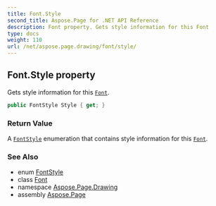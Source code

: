 ```yaml
---
title: Font.Style
second_title: Aspose.Page for .NET API Reference
description: Font property. Gets style information for this Font
type: docs
weight: 110
url: /net/aspose.page.drawing/font/style/
---
```

## Font.Style property

Gets style information for this [`Font`](../).

```csharp
public FontStyle Style { get; }
```

### Return Value

A [`FontStyle`](../../fontstyle/) enumeration that contains style information for this [`Font`](../).

### See Also

* enum [FontStyle](../../fontstyle/)
* class [Font](../)
* namespace [Aspose.Page.Drawing](../../font/)
* assembly [Aspose.Page](../../../)


